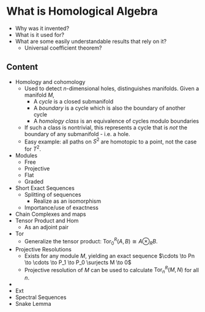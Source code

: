 # What is Homological Algebra



- Why was it invented?
- What is it used for?
- What are some easily understandable results that rely on it?
  - Universal coefficient theorem?



## Content

- Homology and cohomology
  - Used to detect $n$-dimensional holes, distinguishes manifolds. Given a manifold $M$,
    - A *cycle* is a closed submanifold
    - A *boundary* is a cycle which is also the boundary of another cycle
    - A *homology class* is an equivalence of cycles modulo boundaries
  - If such a class is nontrivial, this represents a cycle that is *not* the boundary of any submanifold - i.e. a hole.
  - Easy example: all paths on $S^2$ are homotopic to a point, not the case for $T^2$.
- Modules
  - Free
  - Projective
  - Flat
  - Graded
- Short Exact Sequences
  - Splitting of sequences
    - Realize as an isomorphism
  - Importance/use of exactness
- Chain Complexes and maps
- Tensor Product and Hom
  - As an adjoint pair
- Tor
  - Generalize the tensor product: $\text{Tor}^R_0(A,B) \cong A \otimes_R B$.
- Projective Resolutions
  - Exists for any module $M$, yielding an exact sequence 
    $\cdots \to Pn \to \cdots \to P_1 \to P_0 \surjects  M \to 0$
  - Projective resolution of $M$ can be used to calculate $\text{Tor}_n^R(M,N)$ for all $n$.
- ​
- Ext
- Spectral Sequences
- Snake Lemma